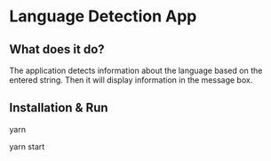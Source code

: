 # Language Detection App

## What does it do?
   The application detects information about the language 
   based on the entered string. Then it will display information
   in the message box. 

## Installation & Run

   yarn
   
   yarn start

